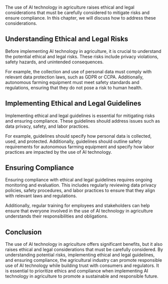 
The use of AI technology in agriculture raises ethical and legal considerations that must be carefully considered to mitigate risks and ensure compliance. In this chapter, we will discuss how to address these considerations.

Understanding Ethical and Legal Risks
-------------------------------------

Before implementing AI technology in agriculture, it is crucial to understand the potential ethical and legal risks. These risks include privacy violations, safety hazards, and unintended consequences.

For example, the collection and use of personal data must comply with relevant data protection laws, such as GDPR or CCPA. Additionally, autonomous farming equipment must meet safety standards and regulations, ensuring that they do not pose a risk to human health.

Implementing Ethical and Legal Guidelines
-----------------------------------------

Implementing ethical and legal guidelines is essential for mitigating risks and ensuring compliance. These guidelines should address issues such as data privacy, safety, and labor practices.

For example, guidelines should specify how personal data is collected, used, and protected. Additionally, guidelines should outline safety requirements for autonomous farming equipment and specify how labor practices are impacted by the use of AI technology.

Ensuring Compliance
-------------------

Ensuring compliance with ethical and legal guidelines requires ongoing monitoring and evaluation. This includes regularly reviewing data privacy policies, safety procedures, and labor practices to ensure that they align with relevant laws and regulations.

Additionally, regular training for employees and stakeholders can help ensure that everyone involved in the use of AI technology in agriculture understands their responsibilities and obligations.

Conclusion
----------

The use of AI technology in agriculture offers significant benefits, but it also raises ethical and legal considerations that must be carefully considered. By understanding potential risks, implementing ethical and legal guidelines, and ensuring compliance, the agricultural industry can promote responsible use of AI technology while building trust with consumers and regulators. It is essential to prioritize ethics and compliance when implementing AI technology in agriculture to promote a sustainable and responsible future.
